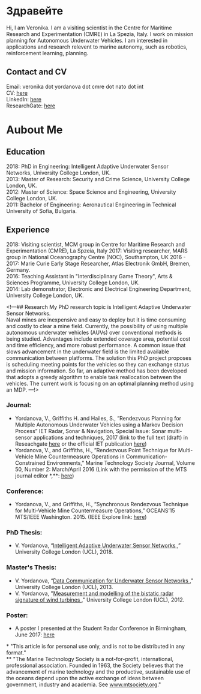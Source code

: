 # Здравейте

Hi, I am Veronika. I am a visiting scientist in the Centre for Maritime Research and Experimentation (CMRE) in La Spezia, Italy. I work on mission planning for Autonomous Underwater Vehicles. I am interested in applications and research relevent to marine autonomy, such as robotics, reinforcement learning, planning.

## Contact and CV
Email: veronika dot yordanova dot cmre dot nato dot int <br>
CV: <a href="cv_sep18.pdf">here</a> <br>
LinkedIn: <a href="www.linkedin.com/in/veronikayordanova/"> here</a> <br>
ResearchGate: <a href="www.researchgate.net/profile/Veronika_Yordanova"> here</a> <br>

# Aubout Me

## Education
2018: PhD in Engineering: Intelligent Adaptive Underwater Sensor Networks, University College London, UK.  <br>
2013: Master of Research: Security and Crime Science, University College London, UK.  <br>
2012: Master of Science: Space Science and Engineering, University College London, UK.  <br>
2011: Bachelor of Engineering: Aeronautical Engineering in Technical University of Sofia, Bulgaria.  <br>

## Experience
2018: Visiting scientist, MCM group in Centre for Maritime Research and Experimentation (CMRE), La Spzeia, Italy
2017: Visiting researcher, MARS group in National Oceanography Centre (NOC), Southampton, UK
2016 - 2017: Marie Curie Early Stage Researcher, Atlas Electronik GmbH, Bremen, Germany. <br>
2016: Teaching Assistant in "Interdisciplinary Game Theory", Arts & Sciences Programme, University College London, UK. <br>
2014: Lab demonstrator, Electronic and Electrical Engineering Department, University College London, UK. <br>

<!––## Research
My PhD research topic is Intelligent Adaptive Underwater Sensor Networks. <br> 
Naval mines are inexpensive and easy to deploy but it is time consuming and costly to clear a mine field. Currently, the possibility of using multiple autonomous underwater vehicles (AUVs) over conventional methods is being studied. Advantages include extended coverage area, potential cost and time efficiency, and more robust performance. A common issue that slows advancement in the underwater field is the limited available communication between platforms. The solution this PhD project proposes is scheduling meeting points for the vehicles so they can exchange status and mission information. So far, an adaptive method has been developed that adopts a greedy algorithm to enable task reallocation between the vehicles. The current work is focusing on an optimal planning method using an MDP. ––!>

### Journal:
* Yordanova, V., Griffiths H. and Hailes, S., ”Rendezvous Planning for Multiple Autonomous Underwater Vehicles using a Markov Decision Process” IET Radar, Sonar & Navigation, Special Issue: Sonar multi-sensor applications and techniques, 2017 (link to the full text (draft) in Reseachgate <a href="https://www.researchgate.net/publication/318646427_Rendezvous_Planning_for_Multiple_Autonomous_Underwater_Vehicles_using_a_Markov_Decision_Process"> here</a> or the official IET publication <a href="http://digital-library.theiet.org/content/journals/10.1049/iet-rsn.2017.0098?crawler=true&mimetype=application/pdf&tags=noindex"> here</a>) <br>
* Yordanova, V., and Griffiths, H., ”Rendezvous Point Technique for Multi-Vehicle Mine Countermeasure Operations in Communication-Constrained Environments,” Marine Technology Society Journal, Volume 50, Number 2: March/April 2016 (Link with the permission of the MTS journal editor *,**: <a href="Yordanova&GriffithsMTS.pdf">here</a>)


### Conference:
* Yordanova, V., and Griffiths, H., ”Synchronous Rendezvous Technique for Multi-Vehicle Mine Countermeasure Operations,” OCEANS’15 MTS/IEEE Washington. 2015. (IEEE Explore link: <a href="http://ieeexplore.ieee.org/abstract/document/7401891/"> here</a>)

### PhD Thesis:
* V. Yordanova, “<a href="intelligent_adaptive_underwater_sensor_networks_veronika_yordanova_phd_thesis.pdf">Intelligent Adaptive Underwater Sensor Networks </a>,” University College London (UCL), 2018. <br>

### Master's Thesis:
* V. Yordanova, “<a href="mres_comms_2013.pdf">Data Communication for Underwater Sensor Networks </a>,” University College London (UCL), 2013. <br>
* V. Yordanova, "<a href="msc_radar_2012.pdf">Measurement and modelling of the bistatic radar signature of wind turbines </a>," University College London (UCL), 2012. <br>

### Poster:
* A poster I presented at the Student Radar Conference in Birmingham, June 2017: <a href="YORDANOVAVeronika_Birmingham_conference_17.pdf">here</a>


\* "This article is for personal use only, and is not to be distributed in any format." <br>
\** "The Marine Technology Society is a not-for-profit, international, professional association. Founded in 1963, the Society believes that the advancement of marine technology and the productive, sustainable use of the oceans depend upon the active exchange of ideas between government, industry and academia. See www.mtsociety.org." 
